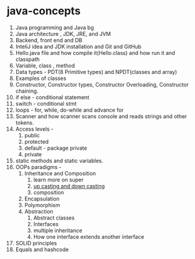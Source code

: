 # java-concepts

1. Java programming and Java bg
2. Java architecture , JDK, JRE, and JVM
3. Backend, front end and DB
4. InteliJ idea and JDK installation and Git and GitHub
5. Hello.java file and how compile it(Hello.class) and how run it and classpath
6. Variable, class , method
7. Data types - PDT(8 Primitive types) and NPDT(classes and array)
8. Examples of classes
9. Constructor, Constructor types, Constructor Overloading, Constructor chaining.
10. if else - conditional statement
11. switch - conditional stmt
12. loops - for, while, do-while and advance for
13. Scanner and how scanner scans console and reads strings and other tokens.
14. Access levels -
    1. public
    2. protected
    3. default - package private
    4. private
15. static methods and static variables.
16. OOPs paradigms -
    1. Inheritance and Composition
        1. learn more on super
        2. [up casting and down casting](https://medium.com/javarevisited/what-is-up-casting-and-down-casting-in-java-latest-ca114ef76a5f)
        3. composition
    2. Encapsulation
    3. Polymorphism
    4. Abstraction
       1. Abstract classes
       2. Interfaces
       3. multiple inheritance
       4. How one interface extends another interface
17. SOLID principles
18. Equals and hashcode

    
